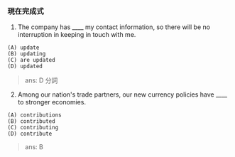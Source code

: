 ### 現在完成式
1. The company has ____ my contact information, so there will be no interruption in keeping in touch with me.
```
(A) update
(B) updating
(C) are updated
(D) updated
```
>ans: D 分詞

2. Among our nation's trade partners, our new currency policies have ____ to stronger economies.
```
(A) contributions
(B) contributed
(C) contributing
(D) contribute
```
> ans: B
